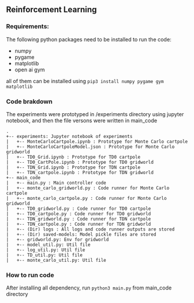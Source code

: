 ## Reinforcement Learning

### Requirements:
The following python packages need to be installed to run the code:

- numpy
- pygame
- matplotlib
- open ai gym

all of them can be installed using
`pip3 install numpy pygame gym matplotlib`

### Code brakdown
The experiments were prototyped in /experiments directory using jupyter
notebook, and then the file versons were written in main_code

```
.
+-- experiments: Jupyter notebook of experiments
|   +-- MonteCarloCartpole.ipynb : Prototype for Monte Carlo cartpole       
|   +-- MonteCarloCartpoleModel.json : Prototype for Monte Carlo gridworld
|   +-- TD0_Grid.ipynb : Prototype for TD0 cartpole
|   +-- TD0_CartPole.ipynb : Prototype for TD0 gridworld
|   +-- TDN_Grid.ipynb : Prototype for TDN cartpole
|   +-- TDN_cartpole.ipynb : Prototype for TDN gridworld
+-- main_code
|   +-- main.py : Main controller code
|   +-- monte_carlo_gridworld.py : Code runner for Monte Carlo cartpole
|   +-- monte_carlo_cartpole.py : Code runner for Monte Carlo gridworld
|   +-- TD0_gridworld.py : Code runner for TD0 cartpole
|   +-- TD0_cartpole.py : Code runner for TD0 gridworld
|   +-- TDN_gridworld.py : Code runner for TDN cartpole
|   +-- TDN_cartpole.py : Code runner for TDN gridworld
|   +-- (Dir) logs : All logs and code runner outputs are stored
|   +-- (Dir) saved-models: Model pickle files are stored
|   +-- gridworld.py: Env for gridworld
|   +-- model_util.py: Util file
|   +-- log_util.py: Util file
|   +-- TD_util.py: Util file
|   +-- monte_carlo_util.py: Util file
```     

### How to run code

After installing all dependency, run 
    `python3 main.py`
from main_code directory
